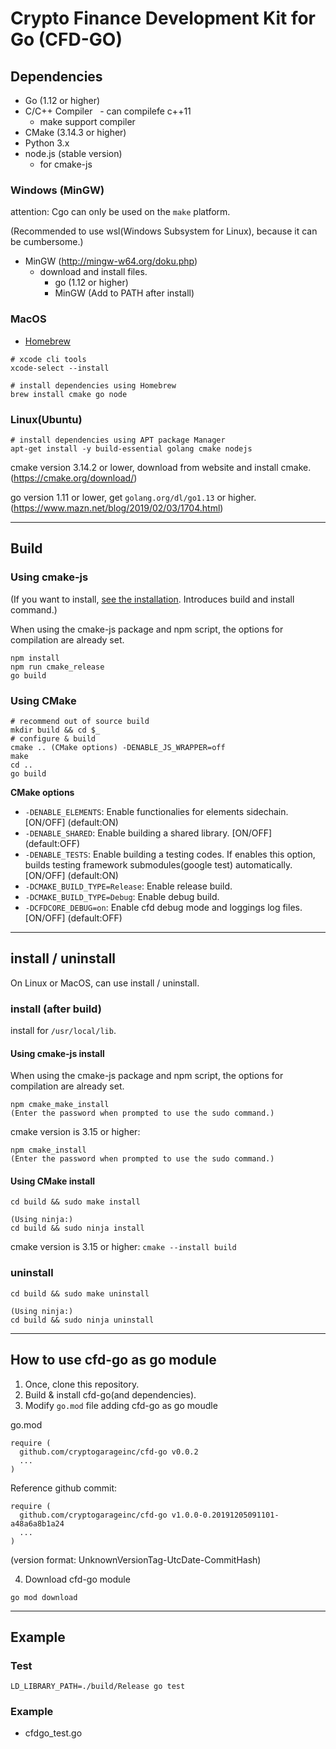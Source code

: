 # Crypto Finance Development Kit for Go (CFD-GO)

<!-- TODO: Write Summary and Overview

## Overview

-->

## Dependencies

- Go (1.12 or higher)
- C/C++ Compiler
  - can compilefe c++11
  - make support compiler
- CMake (3.14.3 or higher)
- Python 3.x
- node.js (stable version)
  - for cmake-js

### Windows (MinGW)

attention: Cgo can only be used on the `make` platform.

(Recommended to use wsl(Windows Subsystem for Linux), because it can be cumbersome.)

- MinGW (http://mingw-w64.org/doku.php)
  - download and install files.
    - go (1.12 or higher)
    - MinGW (Add to PATH after install)

### MacOS

- [Homebrew](https://brew.sh/)

```Shell
# xcode cli tools
xcode-select --install

# install dependencies using Homebrew
brew install cmake go node
```

### Linux(Ubuntu)

```Shell
# install dependencies using APT package Manager
apt-get install -y build-essential golang cmake nodejs
```

cmake version 3.14.2 or lower, download from website and install cmake.
(https://cmake.org/download/)

go version 1.11 or lower, get `golang.org/dl/go1.13` or higher.
(https://www.mazn.net/blog/2019/02/03/1704.html)

---

## Build

### Using cmake-js

(If you want to install, [see the installation](#Using-cmake-js-install). Introduces build and install command.)

When using the cmake-js package and npm script, the options for compilation are already set.

```Shell
npm install
npm run cmake_release
go build
```

### Using CMake

```Shell
# recommend out of source build
mkdir build && cd $_
# configure & build
cmake .. (CMake options) -DENABLE_JS_WRAPPER=off
make
cd ..
go build
```

**CMake options**

- `-DENABLE_ELEMENTS`: Enable functionalies for elements sidechain. [ON/OFF] (default:ON)
- `-DENABLE_SHARED`: Enable building a shared library. [ON/OFF] (default:OFF)
- `-DENABLE_TESTS`: Enable building a testing codes. If enables this option, builds testing framework submodules(google test) automatically. [ON/OFF] (default:ON)
- `-DCMAKE_BUILD_TYPE=Release`: Enable release build.
- `-DCMAKE_BUILD_TYPE=Debug`: Enable debug build.
- `-DCFDCORE_DEBUG=on`: Enable cfd debug mode and loggings log files. [ON/OFF] (default:OFF)

---

## install / uninstall

On Linux or MacOS, can use install / uninstall.

### install (after build)

install for `/usr/local/lib`.

#### Using cmake-js install

When using the cmake-js package and npm script, the options for compilation are already set.

```Shell
npm cmake_make_install
(Enter the password when prompted to use the sudo command.)
```

cmake version is 3.15 or higher:
```Shell
npm cmake_install
(Enter the password when prompted to use the sudo command.)
```

#### Using CMake install

```Shell
cd build && sudo make install

(Using ninja:)
cd build && sudo ninja install
```

cmake version is 3.15 or higher: `cmake --install build`

### uninstall
```Shell
cd build && sudo make uninstall

(Using ninja:)
cd build && sudo ninja uninstall
```

---

## How to use cfd-go as go module

1. Once, clone this repository.
2. Build & install cfd-go(and dependencies).
3. Modify `go.mod` file adding cfd-go as go moudle

go.mod

```
require (
  github.com/cryptogarageinc/cfd-go v0.0.2
  ...
)
```

Reference github commit:
```
require (
  github.com/cryptogarageinc/cfd-go v1.0.0-0.20191205091101-a48a6a8b1a24
  ...
)
```
(version format: UnknownVersionTag-UtcDate-CommitHash)

4. Download cfd-go module

```Shell
go mod download
```

---

## Example

### Test

```Shell
LD_LIBRARY_PATH=./build/Release go test
```

### Example

- cfdgo_test.go